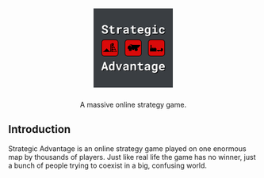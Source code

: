 <div align="center">
  <h1>
    <img src="logo.png" alt="Strategic Advantage" width="160" />
  </h1>
  <p>A massive online strategy game.</p>
</div>

## Introduction

Strategic Advantage is an online strategy game played on one enormous map by thousands of players. Just like real life the game has no winner, just a bunch of people trying to coexist in a big, confusing world.

